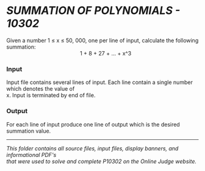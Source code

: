 # ***SUMMATION OF POLYNOMIALS - 10302***

Given a number 1 ≤ x ≤ 50, 000, one per line of input, calculate the following summation:<br>
                                                 1 + 8 + 27 + ... + x^3<br>

### **Input**<br>
Input file contains several lines of input. Each line contain a single number which denotes the value of<br>
x. Input is terminated by end of file.<br>
### **Output**<br>
For each line of input produce one line of output which is the desired summation value.<br>

--------------------

*This folder contains all source files, input files, display banners, and informational PDF's<br>
that were used to solve and complete P10302 on the Online Judge website.*
